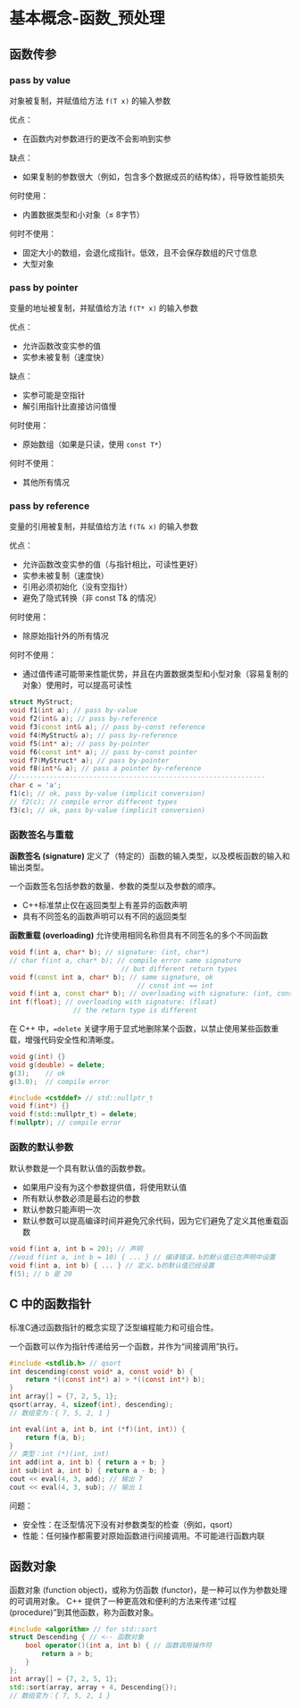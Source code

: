 # 基本概念-函数_预处理

## 函数传参

### pass by value

对象被复制，并赋值给方法 `f(T x)` 的输入参数 

优点：
-   在函数内对参数进行的更改不会影响到实参 

缺点：
-   如果复制的参数很大（例如，包含多个数据成员的结构体），将导致性能损失 

何时使用：
-   内置数据类型和小对象（≤ 8字节） 

何时不使用：
-   固定大小的数组，会退化成指针。低效，且不会保存数组的尺寸信息
-   大型对象

### pass by pointer

变量的地址被复制，并赋值给方法 `f(T* x)` 的输入参数 

优点：
-   允许函数改变实参的值
-   实参未被复制（速度快） 

缺点：
-   实参可能是空指针
-   解引用指针比直接访问值慢 

何时使用：
-   原始数组（如果是只读，使用 `const T*`） 

何时不使用：
-   其他所有情况

### pass by reference

变量的引用被复制，并赋值给方法 `f(T& x)` 的输入参数 

优点：
-   允许函数改变实参的值（与指针相比，可读性更好）
-   实参未被复制（速度快）
-   引用必须初始化（没有空指针）
-   避免了隐式转换（非 const T& 的情况） 

何时使用：
-   除原始指针外的所有情况 

何时不使用：
-   通过值传递可能带来性能优势，并且在内置数据类型和小型对象（容易复制的对象）使用时，可以提高可读性


```cpp
struct MyStruct;
void f1(int a); // pass by-value
void f2(int& a); // pass by-reference
void f3(const int& a); // pass by-const reference
void f4(MyStruct& a); // pass by-reference
void f5(int* a); // pass by-pointer
void f6(const int* a); // pass by-const pointer
void f7(MyStruct* a); // pass by-pointer
void f8(int*& a); // pass a pointer by-reference
//--------------------------------------------------------------
char c = 'a';
f1(c); // ok, pass by-value (implicit conversion)
// f2(c); // compile error different types
f3(c); // ok, pass by-value (implicit conversion) 
```

### 函数签名与重载

**函数签名 (signature)** 定义了（特定的）函数的输入类型，以及模板函数的输入和输出类型。

 一个函数签名包括参数的数量、参数的类型以及参数的顺序。

-   C++标准禁止仅在返回类型上有差异的函数声明
-   具有不同签名的函数声明可以有不同的返回类型

**函数重载  (overloading)** 允许使用相同名称但具有不同签名的多个不同函数

```cpp
void f(int a, char* b); // signature: (int, char*)
// char f(int a, char* b); // compile error same signature
							// but different return types
void f(const int a, char* b); // same signature, ok
								// const int == int
void f(int a, const char* b); // overloading with signature: (int, const char*)
int f(float); // overloading with signature: (float)
				// the return type is different
```

在 C++ 中，`=delete` 关键字用于显式地删除某个函数，以禁止使用某些函数重载，增强代码安全性和清晰度。

```cpp
void g(int) {}
void g(double) = delete;
g(3);    // ok
g(3.0);  // compile error
```

```cpp
#include <cstddef> // std::nullptr_t
void f(int*) {}
void f(std::nullptr_t) = delete;
f(nullptr); // compile error
```

### 函数的默认参数

默认参数是一个具有默认值的函数参数。

-   如果用户没有为这个参数提供值，将使用默认值
-   所有默认参数必须是最右边的参数
-   默认参数只能声明一次
-   默认参数可以提高编译时间并避免冗余代码，因为它们避免了定义其他重载函数

```cpp
void f(int a, int b = 20); // 声明
//void f(int a, int b = 10) { ... } // 编译错误，b的默认值已在声明中设置
void f(int a, int b) { ... } // 定义，b的默认值已经设置
f(5); // b 是 20
```

## C 中的函数指针

标准C通过函数指针的概念实现了泛型编程能力和可组合性。 

一个函数可以作为指针传递给另一个函数，并作为“间接调用”执行。

```c
#include <stdlib.h> // qsort
int descending(const void* a, const void* b) {
    return *((const int*) a) > *((const int*) b);
}
int array[] = {7, 2, 5, 1};
qsort(array, 4, sizeof(int), descending);
// 数组变为：{ 7, 5, 2, 1 }
```

```c
int eval(int a, int b, int (*f)(int, int)) {
    return f(a, b);
}
// 类型：int (*)(int, int)
int add(int a, int b) { return a + b; }
int sub(int a, int b) { return a - b; }
cout << eval(4, 3, add); // 输出 7
cout << eval(4, 3, sub); // 输出 1
```

问题：
-   安全性：在泛型情况下没有对参数类型的检查（例如，qsort）
-   性能：任何操作都需要对原始函数进行间接调用。不可能进行函数内联

## 函数对象

函数对象 (function object)，或称为仿函数 (functor)，是一种可以作为参数处理的可调用对象。 C++ 提供了一种更高效和便利的方法来传递“过程 (procedure)”到其他函数，称为函数对象。

```cpp
#include <algorithm> // for std::sort
struct Descending { // <-- 函数对象
    bool operator()(int a, int b) { // 函数调用操作符
        return a > b;
    }
};
int array[] = {7, 2, 5, 1};
std::sort(array, array + 4, Descending{});
// 数组变为：{ 7, 5, 2, 1 }
```
<!--stackedit_data:
eyJoaXN0b3J5IjpbLTE4NjE0ODM1NDQsMTAzNDE5MjMxNSwtMT
g0MTIwMzcyMywxNTA3Mjc0NDkyLDE4NTQwNDc2MDFdfQ==
-->